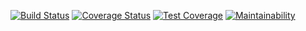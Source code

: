[![Build Status](https://travis-ci.com/chuxmykel/api.svg?branch=develop)](https://travis-ci.com/chuxmykel/api)  [![Coverage Status](https://coveralls.io/repos/github/chuxmykel/api/badge.svg?branch=develop)](https://coveralls.io/github/chuxmykel/api?branch=develop)  [![Test Coverage](https://api.codeclimate.com/v1/badges/9d017c568d89cf606f77/test_coverage)](https://codeclimate.com/github/chuxmykel/api/test_coverage)  [![Maintainability](https://api.codeclimate.com/v1/badges/9d017c568d89cf606f77/maintainability)](https://codeclimate.com/github/chuxmykel/api/maintainability)
